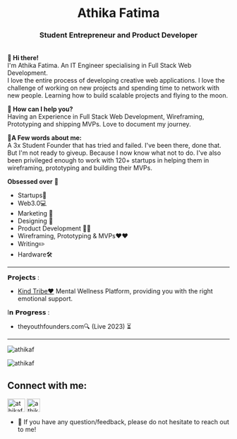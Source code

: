 <h1 align="center">Athika Fatima </h1>
<h3 align="center">Student Entrepreneur and Product Developer</h3>

<br> **📌 Hi there!**<br>
I'm Athika Fatima. An IT Engineer specialising in Full Stack Web Development. <br> I love the entire process of developing creative web applications. I love the challenge of working on new projects and spending time to network with new people. Learning how to build scalable projects and flying to the moon. <br>

**📌 How can I help you?**<br>
Having an Experience in Full Stack Web Development, Wireframing, Prototyping and shipping MVPs. Love to document my journey.<br>

**📌A Few words about me:**<br>
A 3x Student Founder that has tried and failed. I've been there, done that. But I'm not ready to giveup. Because I now know what not to do. I've also been privileged enough to work with 120+ startups in helping them in wireframing, prototyping and building their MVPs.<br>


**Obsessed over** 🤩<br>

- Startups🚀
- Web3.0💻
- Marketing 🤳
- Designing 💎
- Product Development 🧑‍💻
- Wireframing, Prototyping & MVPs❤️❤️
- Writing✏️
- Hardware🛠

<hr />

𝗣𝗿𝗼𝗷𝗲𝗰𝘁𝘀 : <br>


- [Kind Tribe❤️](http://kindtribe.org/) Mental Wellness Platform, providing you with the right emotional support.<br>


I𝗻 𝗣𝗿𝗼𝗴𝗿𝗲𝘀𝘀 : <br>

- theyouthfounders.com🔍 (Live 2023) ⏳

<hr />





<p><img align="center" src="https://github-readme-stats.vercel.app/api?username=athikaf&show_icons=true&locale=en" alt="athikaf" /></p>

<p><img align="center" src="https://github-readme-streak-stats.herokuapp.com/?user=athikaf&" alt="athikaf" /></p>

<h2 align="left">Connect with me:</h2>
<p align="left">
<a href="https://twitter.com/athikafz" target="blank"><img align="center" src="https://raw.githubusercontent.com/rahuldkjain/github-profile-readme-generator/master/src/images/icons/Social/twitter.svg" alt="athikafz" height="30" width="40" /></a>
<a href="https://www.linkedin.com/in/athika-fatima-1a59121aa/" target="blank"><img align="center" src="https://raw.githubusercontent.com/suhailroushan/suhailroushan/main/linkedin.png" alt="athikafatima" height="30" width="30" /></a>
</p>

- 💬 If you have any question/feedback, please do not hesitate to reach out to me!
